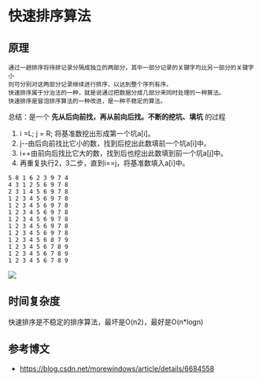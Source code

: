 # 快速排序算法

## 原理

    通过一趟排序将待排记录分隔成独立的两部分，其中一部分记录的关键字均比另一部分的关键字小
    则可分别对这两部分记录继续进行排序，以达到整个序列有序。
    快速排序属于分治法的一种，就是说通过把数据分成几部分来同时处理的一种算法。
    快速排序是冒泡排序算法的一种改进，是一种不稳定的算法。
    
  
  
总结：是一个 __先从后向前找，再从前向后找。不断的挖坑、填坑__  的过程


1. i =L; j = R; 将基准数挖出形成第一个坑a[i]。
2. j--由后向前找比它小的数，找到后挖出此数填前一个坑a[i]中。
3. i++由前向后找比它大的数，找到后也挖出此数填到前一个坑a[j]中。
4. 再重复执行2，3二步，直到i==j，将基准数填入a[i]中。

```
5 8 1 6 2 3 9 7 4 
4 3 1 2 5 6 9 7 8 
2 3 1 4 5 6 9 7 8 
1 2 3 4 5 6 9 7 8 
1 2 3 4 5 6 9 7 8 
1 2 3 4 5 6 9 7 8 
1 2 3 4 5 6 9 7 8 
1 2 3 4 5 6 9 7 8 
1 2 3 4 5 6 9 7 8 
1 2 3 4 5 6 8 7 9 
1 2 3 4 5 6 7 8 9 
1 2 3 4 5 6 7 8 9 
1 2 3 4 5 6 7 8 9 
```

![](https://images2017.cnblogs.com/blog/849589/201710/849589-20171015230936371-1413523412.gif)

## 时间复杂度

快速排序是不稳定的排序算法，最坏是O(n2)，最好是O(n*logn)

## 参考博文
- https://blog.csdn.net/morewindows/article/details/6684558
